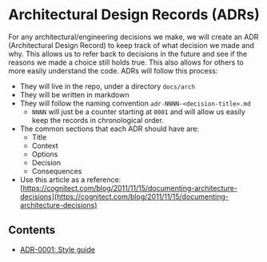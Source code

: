 # Architectural Design Records (ADRs)

For any architectural/engineering decisions we make, we will create an ADR (Architectural Design Record)
to keep track of what decision we made and why. This allows us to refer back to decisions in the future
and see if the reasons we made a choice still holds true. This also allows for others to more easily understand the code.
ADRs will follow this process:

- They will live in the repo, under a directory `docs/arch`
- They will be written in markdown
- They will follow the naming convention `adr-NNNN-<decision-title>.md`
    - `NNNN` will just be a counter starting at `0001` and will allow us easily keep the records in chronological order.
- The common sections that each ADR should have are:
    - Title
    - Context
    - Options
    - Decision
    - Consequences
- Use this article as a reference: [https://cognitect.com/blog/2011/11/15/documenting-architecture-decisions](https://cognitect.com/blog/2011/11/15/documenting-architecture-decisions)

## Contents

- [ADR-0001: Style guide](ard-0001-style-guide.md)
